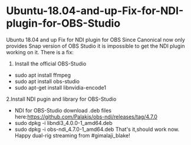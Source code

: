 # Ubuntu-18.04-and-up-Fix-for-NDI-plugin-for-OBS-Studio
Ubuntu 18.04 and up Fix for NDI plugin for OBS
Since Canonical now only provides Snap version of OBS Studio it is impossible to get the NDI plugin working on it.
There is a fix:
1. Install the official OBS-Studio
* sudo apt install ffmpeg
* sudo apt install obs-studio
* sudo apt-get install libnvidia-encode1

2.Install NDI pugin and library for OBS-Studio
* NDI for OBS-Studio download .deb files here:https://github.com/Palakis/obs-ndi/releases/tag/4.7.0
* sudo dpkg -i libndi3_4.0.0-1_amd64.deb
* sudo dpkg -i obs-ndi_4.7.0-1_amd64.deb
That's it,should work now.
Happy dual-rig streaming from 
#gimalaji_blake!

